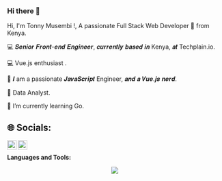 ### Hi there 👋

Hi, I'm Tonny Musembi !, A passionate Full Stack Web Developer 🚀 from Kenya.

:computer: 𝑺𝒆𝒏𝒊𝒐𝒓 𝑭𝒓𝒐𝒏𝒕-𝒆𝒏𝒅 𝑬𝒏𝒈𝒊𝒏𝒆𝒆𝒓, 𝒄𝒖𝒓𝒓𝒆𝒏𝒕𝒍𝒚 𝒃𝒂𝒔𝒆𝒅 𝒊𝒏 Kenya, 𝒂𝒕 Techplain.io. 

💻  Vue.js  enthusiast .

:vulcan_salute: 𝑰 am a passionate  𝑱𝒂𝒗𝒂𝑺𝒄𝒓𝒊𝒑𝒕 Engineer, 𝒂𝒏𝒅  𝒂 𝑽𝒖𝒆.𝒋𝒔 𝒏𝒆𝒓𝒅. 

🧮  Data Analyst.

🌱 I’m currently learning  Go.



## 🌐 Socials:


<a href="https://twitter.com/TonnymusembiJ">
  <img align="left" alt="Tonny Musembi  | Twitter" width="22px" src="https://cdn.jsdelivr.net/npm/simple-icons@v3/icons/twitter.svg" />
</a>
<a href="https://www.linkedin.com/in/tonny-musembi-30a333181/">
  <img align="left" alt="Tonny  LinkdeIN" width="22px" src="https://cdn.jsdelivr.net/npm/simple-icons@v3/icons/linkedin.svg" />
</a> <br/>


**Languages and Tools:**  


<p align="center">
  <a href="https://skillicons.dev">
    <img src="https://skillicons.dev/icons?i=git,kubernetes,docker,c,vim,vue,Go,node,nuxtjs,tailwind" />
  </a>
</p>









<!-- Proudly created with GPRM ( https://gprm.itsvg.in ) -->
<!--
**TonnyMusembi/TonnyMusembi** is a ✨ _special_ ✨ repository because its `README.md` (this file) appears on your GitHub profile.

Here are some ideas to get you started:

- 🔭 I’m currently working on ...
- 🌱 I’m currently learning ...
- 👯 I’m looking to collaborate on ...
- 🤔 I’m looking for help with ...
- 💬 Ask me about ...
- 📫 How to reach me: ...
- 😄 Pronouns: ...
- ⚡ Fun fact: ...
-->
